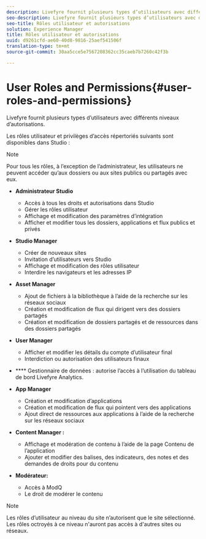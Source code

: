 ```yaml
---
description: Livefyre fournit plusieurs types d’utilisateurs avec différents niveaux d’autorisations.
seo-description: Livefyre fournit plusieurs types d’utilisateurs avec différents niveaux d’autorisations.
seo-title: Rôles utilisateur et autorisations
solution: Experience Manager
title: Rôles utilisateur et autorisations
uuid: d9261cfd-ae60-40d8-9816-25aef541506f
translation-type: tm+mt
source-git-commit: 30aa5cce5e7567208362cc35caeb7b7260c42f3b

---
```



# User Roles and Permissions{#user-roles-and-permissions}

Livefyre fournit plusieurs types d’utilisateurs avec différents niveaux d’autorisations.

Les rôles utilisateur et privilèges d’accès répertoriés suivants sont disponibles dans Studio :

>[!NOTE]
>
>Pour tous les rôles, à l’exception de l’administrateur, les utilisateurs ne peuvent accéder qu’aux dossiers ou aux sites publics ou partagés avec eux.

* **Administrateur Studio**
   * Accès à tous les droits et autorisations dans Studio
   * Gérer les rôles utilisateur
   * Affichage et modification des paramètres d’intégration
   * Afficher et modifier tous les dossiers, applications et flux publics et privés

* **Studio Manager**
   * Créer de nouveaux sites
   * Invitation d’utilisateurs vers Studio
   * Affichage et modification des rôles utilisateur
   * Interdire les navigateurs et les adresses IP

* **Asset Manager**
   * Ajout de fichiers à la bibliothèque à l’aide de la recherche sur les réseaux sociaux
   * Création et modification de flux qui dirigent vers des dossiers partagés
   * Création et modification de dossiers partagés et de ressources dans des dossiers partagés

* **User Manager**
   * Afficher et modifier les détails du compte d’utilisateur final
   * Interdiction ou autorisation des utilisateurs finaux

* **** Gestionnaire de données : autorise l’accès à l’utilisation du tableau de bord Livefyre Analytics.
* **App Manager**
   * Création et modification d’applications
   * Création et modification de flux qui pointent vers des applications
   * Ajout direct de ressources aux applications à l’aide de la recherche sur les réseaux sociaux

* **Content Manager :**
   * Affichage et modération de contenu à l’aide de la page Contenu de l’application
   * Ajouter et modifier des balises, des indicateurs, des notes et des demandes de droits pour du contenu

* **Modérateur:**
   * Accès à ModQ
   * Le droit de modérer le contenu

>[!NOTE]
>
>Les rôles d’utilisateur au niveau du site n’autorisent que le site sélectionné. Les rôles octroyés à ce niveau n'auront pas accès à d'autres sites ou réseaux.
